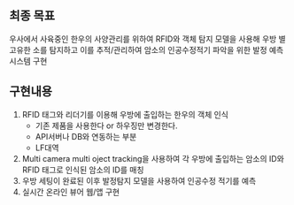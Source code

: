## 최종 목표
우사에서 사육중인 한우의 사양관리를 위하여 RFID와 객체 탐지 모델을 사용해 우방 별 고유한 소를 탐지하고 이를 추적/관리하여 암소의 인공수정적기 파악을 위한 발정 예측 시스템 구현

## 구현내용
1. RFID 태그와 리더기를 이용해 우방에 출입하는 한우의 객체 인식
   - 기존 제품을 사용한다 or 하우징만 변경한다.
   - API서버나 DB와 연동하는 부분
   - LF대역  
1. Multi camera multi oject tracking을 사용하여 각 우방에 출입하는 암소의 ID와 RFID 태그로 인식된 암소의 ID를 매칭
2. 우방 세팅이 완료된 이후 발정탐지 모델을 사용하여 인공수정 적기를 예측
3. 실시간 온라인 뷰어 웹/앱 구현